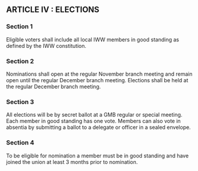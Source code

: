 ## ARTICLE IV : ELECTIONS

### Section 1

Eligible voters shall include all local IWW members in good standing as defined by the IWW constitution.

### Section 2

Nominations shall open at the regular November branch meeting and remain open until the regular December branch meeting. Elections shall be held at the regular December branch meeting.

### Section 3

All elections will be by secret ballot at a GMB regular or special meeting. Each member in good standing has one vote. Members can also vote in absentia by submitting a ballot to a delegate or officer in a sealed envelope.

### Section 4

To be eligible for nomination a member must be in good standing and have joined the union at least 3 months prior to nomination.
